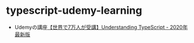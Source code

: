 # typescript-udemy-learning

- Udemyの講座[【世界で7万人が受講】Understanding TypeScript - 2020年最新版](https://www.udemy.com/course/understanding-typescript-jp/)
